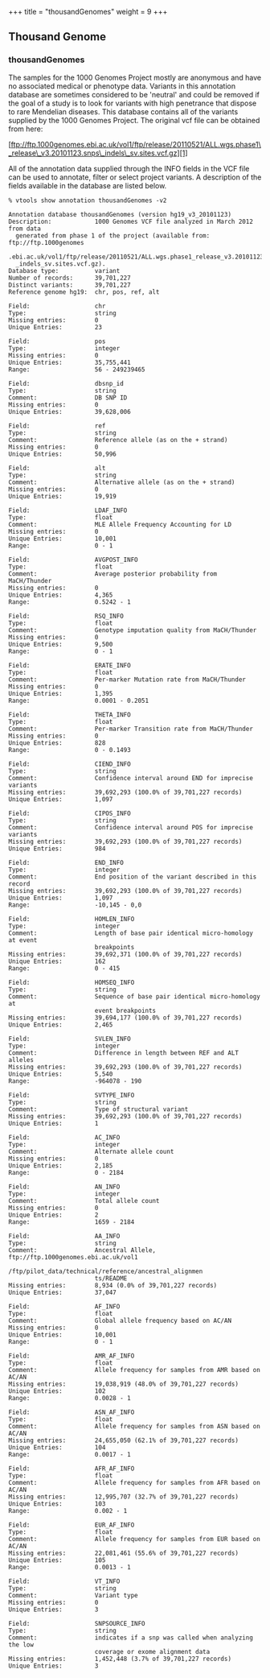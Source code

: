 
+++
title = "thousandGenomes"
weight = 9
+++

## Thousand Genome

### thousandGenomes

The samples for the 1000 Genomes Project mostly are anonymous and have no associated medical or phenotype data. Variants in this annotation database are sometimes considered to be 'neutral' and could be removed if the goal of a study is to look for variants with high penetrance that dispose to rare Mendelian diseases. This database contains all of the variants supplied by the 1000 Genomes Project. The original vcf file can be obtained from here: 

[ftp://ftp.1000genomes.ebi.ac.uk/vol1/ftp/release/20110521/ALL.wgs.phase1\_release\_v3.20101123.snps\_indels\_sv.sites.vcf.gz][1] 

All of the annotation data supplied through the INFO fields in the VCF file can be used to annotate, filter or select project variants. A description of the fields available in the database are listed below. 



    % vtools show annotation thousandGenomes -v2
    
    Annotation database thousandGenomes (version hg19_v3_20101123)
    Description:            1000 Genomes VCF file analyzed in March 2012 from data
      generated from phase 1 of the project (available from: ftp://ftp.1000genomes
      .ebi.ac.uk/vol1/ftp/release/20110521/ALL.wgs.phase1_release_v3.20101123.snps
      _indels_sv.sites.vcf.gz).
    Database type:          variant
    Number of records:      39,701,227
    Distinct variants:      39,701,227
    Reference genome hg19:  chr, pos, ref, alt
    
    Field:                  chr
    Type:                   string
    Missing entries:        0
    Unique Entries:         23
    
    Field:                  pos
    Type:                   integer
    Missing entries:        0
    Unique Entries:         35,755,441
    Range:                  56 - 249239465
    
    Field:                  dbsnp_id
    Type:                   string
    Comment:                DB SNP ID
    Missing entries:        0
    Unique Entries:         39,628,006
    
    Field:                  ref
    Type:                   string
    Comment:                Reference allele (as on the + strand)
    Missing entries:        0
    Unique Entries:         50,996
    
    Field:                  alt
    Type:                   string
    Comment:                Alternative allele (as on the + strand)
    Missing entries:        0
    Unique Entries:         19,919
    
    Field:                  LDAF_INFO
    Type:                   float
    Comment:                MLE Allele Frequency Accounting for LD
    Missing entries:        0
    Unique Entries:         10,001
    Range:                  0 - 1
    
    Field:                  AVGPOST_INFO
    Type:                   float
    Comment:                Average posterior probability from MaCH/Thunder
    Missing entries:        0
    Unique Entries:         4,365
    Range:                  0.5242 - 1
    
    Field:                  RSQ_INFO
    Type:                   float
    Comment:                Genotype imputation quality from MaCH/Thunder
    Missing entries:        0
    Unique Entries:         9,500
    Range:                  0 - 1
    
    Field:                  ERATE_INFO
    Type:                   float
    Comment:                Per-marker Mutation rate from MaCH/Thunder
    Missing entries:        0
    Unique Entries:         1,395
    Range:                  0.0001 - 0.2051
    
    Field:                  THETA_INFO
    Type:                   float
    Comment:                Per-marker Transition rate from MaCH/Thunder
    Missing entries:        0
    Unique Entries:         828
    Range:                  0 - 0.1493
    
    Field:                  CIEND_INFO
    Type:                   string
    Comment:                Confidence interval around END for imprecise variants
    Missing entries:        39,692,293 (100.0% of 39,701,227 records)
    Unique Entries:         1,097
    
    Field:                  CIPOS_INFO
    Type:                   string
    Comment:                Confidence interval around POS for imprecise variants
    Missing entries:        39,692,293 (100.0% of 39,701,227 records)
    Unique Entries:         984
    
    Field:                  END_INFO
    Type:                   integer
    Comment:                End position of the variant described in this record
    Missing entries:        39,692,293 (100.0% of 39,701,227 records)
    Unique Entries:         1,097
    Range:                  -10,145 - 0,0
    
    Field:                  HOMLEN_INFO
    Type:                   integer
    Comment:                Length of base pair identical micro-homology at event
                            breakpoints
    Missing entries:        39,692,371 (100.0% of 39,701,227 records)
    Unique Entries:         162
    Range:                  0 - 415
    
    Field:                  HOMSEQ_INFO
    Type:                   string
    Comment:                Sequence of base pair identical micro-homology at
                            event breakpoints
    Missing entries:        39,694,177 (100.0% of 39,701,227 records)
    Unique Entries:         2,465
    
    Field:                  SVLEN_INFO
    Type:                   integer
    Comment:                Difference in length between REF and ALT alleles
    Missing entries:        39,692,293 (100.0% of 39,701,227 records)
    Unique Entries:         5,540
    Range:                  -964078 - 190
    
    Field:                  SVTYPE_INFO
    Type:                   string
    Comment:                Type of structural variant
    Missing entries:        39,692,293 (100.0% of 39,701,227 records)
    Unique Entries:         1
    
    Field:                  AC_INFO
    Type:                   integer
    Comment:                Alternate allele count
    Missing entries:        0
    Unique Entries:         2,185
    Range:                  0 - 2184
    
    Field:                  AN_INFO
    Type:                   integer
    Comment:                Total allele count
    Missing entries:        0
    Unique Entries:         2
    Range:                  1659 - 2184
    
    Field:                  AA_INFO
    Type:                   string
    Comment:                Ancestral Allele, ftp://ftp.1000genomes.ebi.ac.uk/vol1
                            /ftp/pilot_data/technical/reference/ancestral_alignmen
                            ts/README
    Missing entries:        8,934 (0.0% of 39,701,227 records)
    Unique Entries:         37,047
    
    Field:                  AF_INFO
    Type:                   float
    Comment:                Global allele frequency based on AC/AN
    Missing entries:        0
    Unique Entries:         10,001
    Range:                  0 - 1
    
    Field:                  AMR_AF_INFO
    Type:                   float
    Comment:                Allele frequency for samples from AMR based on AC/AN
    Missing entries:        19,038,919 (48.0% of 39,701,227 records)
    Unique Entries:         102
    Range:                  0.0028 - 1
    
    Field:                  ASN_AF_INFO
    Type:                   float
    Comment:                Allele frequency for samples from ASN based on AC/AN
    Missing entries:        24,655,050 (62.1% of 39,701,227 records)
    Unique Entries:         104
    Range:                  0.0017 - 1
    
    Field:                  AFR_AF_INFO
    Type:                   float
    Comment:                Allele frequency for samples from AFR based on AC/AN
    Missing entries:        12,995,707 (32.7% of 39,701,227 records)
    Unique Entries:         103
    Range:                  0.002 - 1
    
    Field:                  EUR_AF_INFO
    Type:                   float
    Comment:                Allele frequency for samples from EUR based on AC/AN
    Missing entries:        22,081,461 (55.6% of 39,701,227 records)
    Unique Entries:         105
    Range:                  0.0013 - 1
    
    Field:                  VT_INFO
    Type:                   string
    Comment:                Variant type
    Missing entries:        0
    Unique Entries:         3
    
    Field:                  SNPSOURCE_INFO
    Type:                   string
    Comment:                indicates if a snp was called when analyzing the low
                            coverage or exome alignment data
    Missing entries:        1,452,448 (3.7% of 39,701,227 records)
    Unique Entries:         3

 [1]: ftp://ftp.1000genomes.ebi.ac.uk/vol1/ftp/release/20110521/ALL.wgs.phase1_release_v3.20101123.snps_indels_sv.sites.vcf.gz